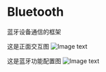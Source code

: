 # Bluetooth
蓝牙设备通信的框架

这是正面交互图
 ![Image text](http://image.uczzd.cn/1574335791689816968.jpg?id=0&from=export&height=140&width=270)
 
 这是蓝牙功能配置图
 ![Image text](https://github.com/hutaodediannao/Bluetooth/blob/master/static/%E5%BE%AE%E4%BF%A1%E5%9B%BE%E7%89%87_20200612122423.jpg)
